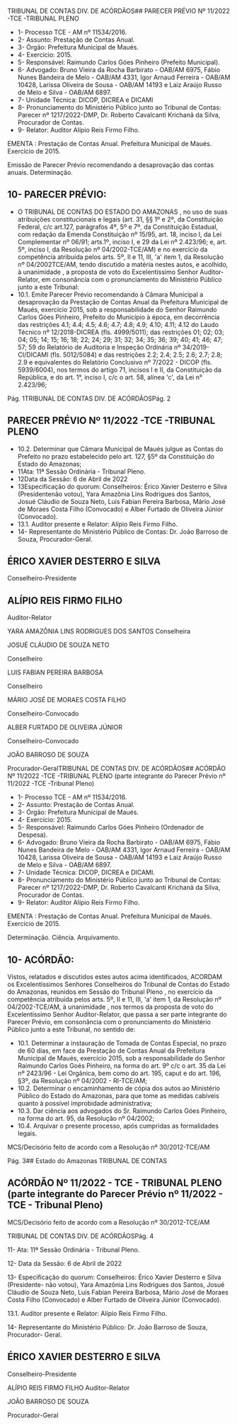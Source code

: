 TRIBUNAL DE CONTAS DIV. DE ACÓRDÃOS## PARECER PRÉVIO Nº 11/2022 -TCE -TRIBUNAL PLENO

- 1- Processo TCE - AM nº 11534/2016.
- 2- Assunto: Prestação de Contas Anual.
- 3- Órgão: Prefeitura Municipal de Maués.
- 4- Exercício: 2015.
- 5- Responsável: Raimundo Carlos Góes Pinheiro (Prefeito Municipal).
- 6- Advogado: Bruno Vieira da Rocha Barbirato - OAB/AM 6975, Fábio Nunes Bandeira de Melo - OAB/AM 4331, Igor Arnaud Ferreira - OAB/AM 10428, Larissa Oliveira de Sousa - OAB/AM 14193 e Laiz Araújo Russo de Melo e Silva - OAB/AM 6897.
- 7- Unidade Técnica: DICOP, DICREA e DICAMI
- 8- Pronunciamento  do  Ministério  Público  junto  ao  Tribunal  de  Contas: Parecer  nº 1217/2022-DMP,  Dr. Roberto Cavalcanti Krichanã da Silva, Procurador de Contas.
- 9- Relator: Auditor Alípio Reis Firmo Filho.

EMENTA :  Prestação  de  Contas  Anual.    Prefeitura Municipal de Maués.  Exercício de 2015.

Emissão de Parecer Prévio recomendando a desaprovação das contas anuais. Determinação.

## 10-  PARECER PRÉVIO:

- O  TRIBUNAL  DE  CONTAS  DO  ESTADO  DO  AMAZONAS ,  no  uso  de  suas atribuições constitucionais e legais (art. 31, §§ 1º e 2º, da Constituição Federal, c/c art.127, parágrafos 4º, 5º e 7º, da Constituição Estadual, com redação da Emenda Constituição nº 15/95,  art.  18,  inciso  I,  da  Lei  Complementar  nº  06/91;  arts.1º,  inciso  I,  e  29  da  Lei  nº 2.423/96;  e,  art.  5º,  inciso  I,  da  Resolução  nº  04/2002-TCE/AM)  e  no  exercício  da competência  atribuída  pelos  arts.  5º,  II  e  11,  III,  'a'  item  1,  da  Resolução  nº  04/2002TCE/AM, tendo discutido a matéria nestes autos, e acolhido, à unanimidade , a proposta de voto do Excelentíssimo Senhor Auditor-Relator, em consonância com o pronunciamento do Ministério Público junto a este Tribunal:
- 10.1. Emite  Parecer  Prévio  recomendando  à  Câmara  Municipal  a desaprovação da Prestação de Contas Anual da Prefeitura Municipal de Maués,  exercício 2015, sob a responsabilidade do Senhor Raimundo Carlos Góes Pinheiro, Prefeito do Município à época, em decorrência das restrições 4.1; 4.4; 4.5; 4.6; 4.7; 4.8; 4.9; 4.10; 4.11; 4.12  do  Laudo  Técnico  nº  12/2018-DICREA  (fls.  4999/5011);  das restrições 01; 02; 03; 04; 05; 14; 15; 16; 18; 22; 24; 29; 31; 32; 34; 35; 36;  39;  40;  41;  46;  47;  57;  59  do  Relatório  de  Auditoria  e  Inspeção Ordinária nº 34/2019-CI/DICAMI (fls. 5012/5084) e das restrições 2.2; 2.4; 2.5; 2.6; 2.7; 2.8; 2.9 e equivalentes do Relatório Conclusivo nº 7/2022 - DICOP (fls. 5939/6004), nos termos do artigo 71, incisos I e II, da Constituição da República, e do art. 1°, inciso I, c/c o art. 58, alínea 'c', da Lei n° 2.423/96;

Pág. 1TRIBUNAL DE CONTAS DIV. DE ACÓRDÃOSPág. 2

## PARECER PRÉVIO Nº 11/2022 -TCE -TRIBUNAL PLENO

- 10.2. Determinar que  Câmara  Municipal  de  Maués  julgue  as  Contas  do Prefeito no prazo estabelecido pelo art. 127, §5º da Constituição do Estado do Amazonas;
- 11Ata: 11ª Sessão Ordinária - Tribunal Pleno.
- 12Data da Sessão: 6 de Abril de 2022
- 13Especificação do quorum: Conselheiros: Érico Xavier Desterro e Silva (Presidentenão votou), Yara Amazônia Lins Rodrigues dos Santos, Josué Cláudio de Souza Neto, Luis Fabian Pereira Barbosa, Mário José de Moraes Costa Filho (Convocado) e Alber Furtado de Oliveira Júnior (Convocado).
- 13.1. Auditor presente e Relator: Alípio Reis Firmo Filho.
- 14-  Representante  do  Ministério  Público  de  Contas: Dr. João  Barroso  de  Souza, Procurador-Geral.

## ÉRICO XAVIER DESTERRO E SILVA

Conselheiro-Presidente

## ALÍPIO REIS FIRMO FILHO

Auditor-Relator

YARA AMAZÔNIA LINS RODRIGUES DOS SANTOS Conselheira

JOSUÉ CLÁUDIO DE SOUZA NETO

Conselheiro

LUIS FABIAN PEREIRA BARBOSA

Conselheiro

MÁRIO JOSÉ DE MORAES COSTA FILHO

Conselheiro-Convocado

ALBER FURTADO DE OLIVEIRA JÚNIOR

Conselheiro-Convocado

JOÃO BARROSO DE SOUZA

Procurador-GeralTRIBUNAL DE CONTAS DIV. DE ACÓRDÃOS## ACÓRDÃO Nº 11/2022 -TCE -TRIBUNAL PLENO (parte integrante do Parecer Prévio nº 11/2022 -TCE -Tribunal Pleno)

- 1- Processo TCE - AM nº 11534/2016.
- 2- Assunto: Prestação de Contas Anual.
- 3- Órgão: Prefeitura Municipal de Maués.
- 4- Exercício: 2015.
- 5- Responsável: Raimundo Carlos Góes Pinheiro (Ordenador de Despesa).
- 6- Advogado: Bruno Vieira da Rocha Barbirato - OAB/AM 6975, Fábio Nunes Bandeira de Melo - OAB/AM 4331, Igor Arnaud Ferreira - OAB/AM 10428, Larissa Oliveira de Sousa - OAB/AM 14193 e Laiz Araújo Russo de Melo e Silva - OAB/AM 6897.
- 7- Unidade Técnica: DICOP, DICREA e DICAMI.
- 8- Pronunciamento  do  Ministério  Público  junto  ao  Tribunal  de  Contas: Parecer  nº 1217/2022-DMP,  Dr. Roberto Cavalcanti Krichanã da Silva, Procurador de Contas.
- 9- Relator: Auditor Alípio Reis Firmo Filho.

EMENTA :  Prestação  de  Contas  Anual.    Prefeitura Municipal de Maués. Exercício de 2015.

Determinação. Ciência. Arquivamento.

## 10-  ACÓRDÃO:

Vistos, relatados e discutidos estes autos acima identificados, ACORDAM os Excelentíssimos Senhores Conselheiros do Tribunal de Contas do Estado do Amazonas, reunidos em Sessão do Tribunal Pleno , no exercício da competência atribuída pelos arts. 5º, II e 11, III, 'a' item 1, da Resolução nº 04/2002-TCE/AM, à unanimidade , nos termos da  proposta  de  voto  do  Excelentíssimo  Senhor  Auditor-Relator,  que  passa  a  ser  parte integrante  do  Parecer  Prévio, em  consonância com  o  pronunciamento  do  Ministério Público junto a este Tribunal, no sentido de:

- 10.1. Determinar a instauração de Tomada de Contas Especial, no prazo de 60 dias, em face da Prestação de Contas Anual da Prefeitura Municipal de Maués, exercício 2015, sob a responsabilidade do Senhor Raimundo Carlos Goés Pinheiro, na forma do art. 9º c/c o art. 35 da Lei nº 2423/96 -  Lei  Orgânica,  bem  como  do  art.  195, caput e  do  art.  196,  §3º,  da Resolução nº 04/2002 - RI-TCE/AM;
- 10.2. Determinar o encaminhamento de cópia dos autos ao Ministério Público do Estado do Amazonas, para que tome as medidas cabíveis quanto à possível improbidade administrativa;
- 10.3. Dar ciência aos advogados do Sr. Raimundo Carlos Góes Pinheiro, na forma do art. 95, da Resolução nº 04/2002;
- 10.4. Arquivar o presente processo, após cumpridas as formalidades legais.

MCS/Decisório feito de acordo com a Resolução nº 30/2012-TCE/AM

Pág. 3## Estado do Amazonas TRIBUNAL DE CONTAS

## ACÓRDÃO Nº 11/2022 - TCE - TRIBUNAL PLENO (parte integrante do Parecer Prévio nº 11/2022 - TCE - Tribunal Pleno)

MCS/Decisório feito de acordo com a Resolução nº 30/2012-TCE/AM

TRIBUNAL DE CONTAS DIV. DE ACÓRDÃOSPág. 4

11- Ata: 11ª Sessão Ordinária - Tribunal Pleno.

12- Data da Sessão: 6 de Abril de 2022

13- Especificação do quorum: Conselheiros: Érico Xavier Desterro e Silva (Presidente- não votou), Yara Amazônia Lins Rodrigues dos Santos, Josué Cláudio de Souza Neto, Luis Fabian Pereira Barbosa, Mário José de Moraes Costa Filho (Convocado) e Alber Furtado de Oliveira Júnior (Convocado).

13.1. Auditor presente e Relator: Alípio Reis Firmo Filho.

14-  Representante do Ministério Público: Dr. João Barroso de Souza, Procurador- Geral.

## ÉRICO XAVIER DESTERRO E SILVA

Conselheiro-Presidente

ALÍPIO REIS FIRMO FILHO Auditor-Relator

JOÃO BARROSO DE SOUZA

Procurador-Geral
